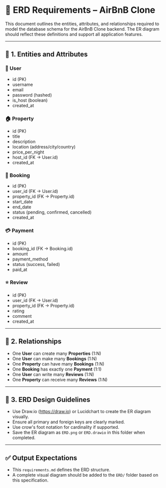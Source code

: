 # 📘 ERD Requirements – AirBnB Clone

This document outlines the entities, attributes, and relationships required to model the database schema for the AirBnB Clone backend. The ER diagram should reflect these definitions and support all application features.

---

## 🧱 1. Entities and Attributes

### 🧑 User
- id (PK)
- username
- email
- password (hashed)
- is_host (boolean)
- created_at

### 🏠 Property
- id (PK)
- title
- description
- location (address/city/country)
- price_per_night
- host_id (FK → User.id)
- created_at

### 📅 Booking
- id (PK)
- user_id (FK → User.id)
- property_id (FK → Property.id)
- start_date
- end_date
- status (pending, confirmed, cancelled)
- created_at

### 💳 Payment
- id (PK)
- booking_id (FK → Booking.id)
- amount
- payment_method
- status (success, failed)
- paid_at

### ⭐ Review
- id (PK)
- user_id (FK → User.id)
- property_id (FK → Property.id)
- rating
- comment
- created_at

---

## 🔗 2. Relationships

- One **User** can create many **Properties** (1:N)
- One **User** can make many **Bookings** (1:N)
- One **Property** can have many **Bookings** (1:N)
- One **Booking** has exactly one **Payment** (1:1)
- One **User** can write many **Reviews** (1:N)
- One **Property** can receive many **Reviews** (1:N)

---

## 🎨 3. ERD Design Guidelines

- Use Draw.io (https://draw.io) or Lucidchart to create the ER diagram visually.
- Ensure all primary and foreign keys are clearly marked.
- Use crow's foot notation for cardinality if supported.
- Save the ER diagram as `ERD.png` or `ERD.drawio` in this folder when completed.

---

## ✅ Output Expectations

- This `requirements.md` defines the ERD structure.
- A complete visual diagram should be added to the `ERD/` folder based on this specification.
